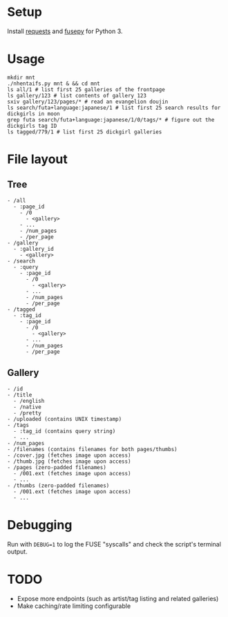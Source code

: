 # Setup

Install [requests](http://docs.python-requests.org/en/master/) and [fusepy](https://github.com/terencehonles/fusepy) for Python 3.

# Usage

```
mkdir mnt
./nhentaifs.py mnt & && cd mnt
ls all/1 # list first 25 galleries of the frontpage
ls gallery/123 # list contents of gallery 123
sxiv gallery/123/pages/* # read an evangelion doujin
ls search/futa+language:japanese/1 # list first 25 search results for dickgirls in moon
grep futa search/futa+language:japanese/1/0/tags/* # figure out the dickgirls tag ID
ls tagged/779/1 # list first 25 dickgirl galleries
```

# File layout

## Tree

```
- /all
  - :page_id
    - /0
      - <gallery>
    - ...
    - /num_pages
    - /per_page
- /gallery
  - :gallery_id
    - <gallery>
- /search
  - :query
    - :page_id
      - /0
        - <gallery>
      - ...
      - /num_pages
      - /per_page
- /tagged
  - :tag_id
    - :page_id
      - /0
        - <gallery>
      - ...
      - /num_pages
      - /per_page
```

## Gallery

```
- /id
- /title
  - /english
  - /native
  - /pretty
- /uploaded (contains UNIX timestamp)
- /tags
  - :tag_id (contains query string)
  - ...
- /num_pages
- /filenames (contains filenames for both pages/thumbs)
- /cover.jpg (fetches image upon access)
- /thumb.jpg (fetches image upon access)
- /pages (zero-padded filenames)
  - /001.ext (fetches image upon access)
  - ...
- /thumbs (zero-padded filenames)
  - /001.ext (fetches image upon access)
  - ...
```

# Debugging

Run with `DEBUG=1` to log the FUSE "syscalls" and check the script's
terminal output.

# TODO

- Expose more endpoints (such as artist/tag listing and related
  galleries)
- Make caching/rate limiting configurable
